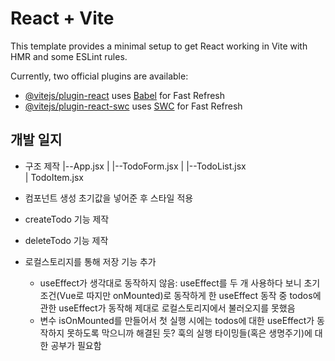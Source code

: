 # React + Vite

This template provides a minimal setup to get React working in Vite with HMR and some ESLint rules.

Currently, two official plugins are available:

- [@vitejs/plugin-react](https://github.com/vitejs/vite-plugin-react/blob/main/packages/plugin-react/README.md) uses [Babel](https://babeljs.io/) for Fast Refresh
- [@vitejs/plugin-react-swc](https://github.com/vitejs/vite-plugin-react-swc) uses [SWC](https://swc.rs/) for Fast Refresh

## 개발 일지
- 구조 제작
|--App.jsx
    |
    |--TodoForm.jsx
    |
    |--TodoList.jsx  
        |
        TodoItem.jsx

- 컴포넌트 생성 초기값을 넣어준 후 스타일 적용
- createTodo 기능 제작
- deleteTodo 기능 제작
- 로컬스토리지를 통해 저장 기능 추가
  - useEffect가 생각대로 동작하지 않음: useEffect를 두 개 사용하다 보니 초기조건(Vue로 따지만 onMounted)로 동작하게 한 useEffect 동작 중 todos에 관한 useEffect가 동작해 제대로 로컬스토리지에서 불러오지를 못했음
  - 변수 isOnMounted를 만들어서 첫 실행 시에는 todos에 대한 useEffect가 동작하지 못하도록 막으니까 해결된 듯? 훅의 실행 타이밍들(혹은 생명주기)에 대한 공부가 필요함